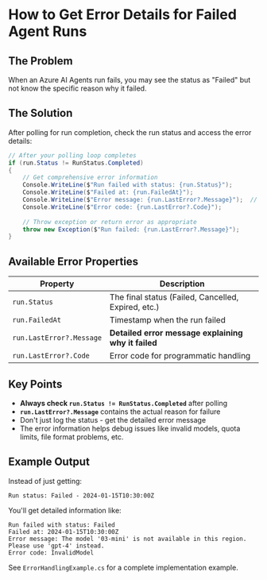 # How to Get Error Details for Failed Agent Runs

## The Problem
When an Azure AI Agents run fails, you may see the status as "Failed" but not know the specific reason why it failed.

## The Solution
After polling for run completion, check the run status and access the error details:

```csharp
// After your polling loop completes
if (run.Status != RunStatus.Completed)
{
    // Get comprehensive error information
    Console.WriteLine($"Run failed with status: {run.Status}");
    Console.WriteLine($"Failed at: {run.FailedAt}");
    Console.WriteLine($"Error message: {run.LastError?.Message}");  // This is the key!
    Console.WriteLine($"Error code: {run.LastError?.Code}");
    
    // Throw exception or return error as appropriate
    throw new Exception($"Run failed: {run.LastError?.Message}");
}
```

## Available Error Properties

| Property | Description |
|----------|-------------|
| `run.Status` | The final status (Failed, Cancelled, Expired, etc.) |
| `run.FailedAt` | Timestamp when the run failed |
| `run.LastError?.Message` | **Detailed error message explaining why it failed** |
| `run.LastError?.Code` | Error code for programmatic handling |

## Key Points
- **Always check `run.Status != RunStatus.Completed`** after polling
- **`run.LastError?.Message`** contains the actual reason for failure
- Don't just log the status - get the detailed error message
- The error information helps debug issues like invalid models, quota limits, file format problems, etc.

## Example Output
Instead of just getting:
```
Run status: Failed - 2024-01-15T10:30:00Z
```

You'll get detailed information like:
```
Run failed with status: Failed
Failed at: 2024-01-15T10:30:00Z
Error message: The model '03-mini' is not available in this region. Please use 'gpt-4' instead.
Error code: InvalidModel
```

See `ErrorHandlingExample.cs` for a complete implementation example.